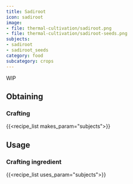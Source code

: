 ```yaml
---
title: Sadiroot
icon: sadiroot
image:
- file: thermal-cultivation/sadiroot.png
- file: thermal-cultivation/sadiroot-seeds.png
subjects: 
- sadiroot
- sadiroot_seeds
category: food
subcategory: crops
---
```


WIP

Obtaining
---------

### Crafting
{{<recipe_list makes_param="subjects">}}

Usage
-----

### Crafting ingredient
{{<recipe_list uses_param="subjects">}}